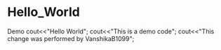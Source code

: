 # Hello_World
Demo
cout<<"Hello World";
cout<<"This is a demo code";
cout<<"This change was performed by VanshikaB1099";
